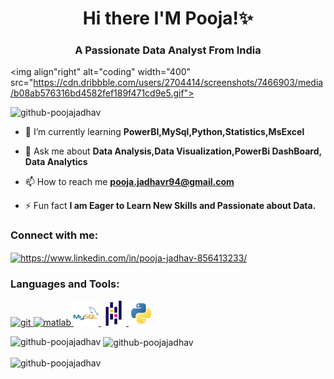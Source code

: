 <h1 align="center">Hi there I'M Pooja!✨</h1>
<h3 align="center">A Passionate Data Analyst From India</h3>

<img align"right" alt="coding" width="400" src="https://cdn.dribbble.com/users/2704414/screenshots/7466903/media/b08ab576316bd4582fef189f471cd9e5.gif">

<p align="left"> <img src="https://komarev.com/ghpvc/?username=github-poojajadhav&label=Profile%20views&color=0e75b6&style=flat" alt="github-poojajadhav" /> </p>

- 🌱 I’m currently learning **PowerBI,MySql,Python,Statistics,MsExcel**

- 💬 Ask me about **Data Analysis,Data Visualization,PowerBi DashBoard, Data Analytics**

- 📫 How to reach me **pooja.jadhavr94@gmail.com**

- ⚡ Fun fact **I am Eager to Learn New Skills and Passionate about Data.**

<h3 align="left">Connect with me:</h3>
<p align="left">
<a href="https://linkedin.com/in/https://www.linkedin.com/in/pooja-jadhav-856413233/" target="blank"><img align="center" src="https://raw.githubusercontent.com/rahuldkjain/github-profile-readme-generator/master/src/images/icons/Social/linked-in-alt.svg" alt="https://www.linkedin.com/in/pooja-jadhav-856413233/" height="30" width="40" /></a>
</p>

<h3 align="left">Languages and Tools:</h3>
<p align="left"> <a href="https://git-scm.com/" target="_blank" rel="noreferrer"> <img src="https://www.vectorlogo.zone/logos/git-scm/git-scm-icon.svg" alt="git" width="40" height="40"/> </a> <a href="https://www.mathworks.com/" target="_blank" rel="noreferrer"> <img src="https://upload.wikimedia.org/wikipedia/commons/2/21/Matlab_Logo.png" alt="matlab" width="40" height="40"/> </a> <a href="https://www.mysql.com/" target="_blank" rel="noreferrer"> <img src="https://raw.githubusercontent.com/devicons/devicon/master/icons/mysql/mysql-original-wordmark.svg" alt="mysql" width="40" height="40"/> </a> <a href="https://pandas.pydata.org/" target="_blank" rel="noreferrer"> <img src="https://raw.githubusercontent.com/devicons/devicon/2ae2a900d2f041da66e950e4d48052658d850630/icons/pandas/pandas-original.svg" alt="pandas" width="40" height="40"/> </a> <a href="https://www.python.org" target="_blank" rel="noreferrer"> <img src="https://raw.githubusercontent.com/devicons/devicon/master/icons/python/python-original.svg" alt="python" width="40" height="40"/> </a> </p>

<p><img align="left" src="https://github-readme-stats.vercel.app/api/top-langs?username=github-poojajadhav&show_icons=true&locale=en&layout=compact" alt="github-poojajadhav" /></p>

<p>&nbsp;<img align="center" src="https://github-readme-stats.vercel.app/api?username=github-poojajadhav&show_icons=true&locale=en" alt="github-poojajadhav" /></p>

<p><img align="center" src="https://github-readme-streak-stats.herokuapp.com/?user=github-poojajadhav&" alt="github-poojajadhav" /></p>
